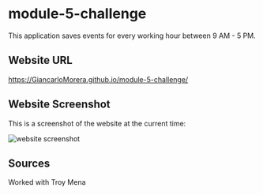 # module-5-challenge
This application saves events for every working hour between 9 AM - 5 PM.

## Website URL

https://GiancarloMorera.github.io/module-5-challenge/

## Website Screenshot

This is a screenshot of the website at the current time:

![website screenshot](./assets/images/module-5-challenge.png)

## Sources

Worked with Troy Mena